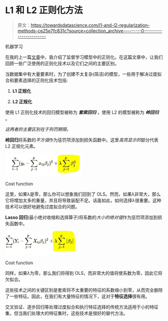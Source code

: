 # L1 和 L2 正则化方法

> 原文：<https://towardsdatascience.com/l1-and-l2-regularization-methods-ce25e7fc831c?source=collection_archive---------0----------------------->

机器学习

在我的上一篇[文章](https://medium.com/@anujanagpal/over-fitting-and-regularization-64d16100f45c)中，我介绍了监督学习模型中的正则化。在这篇文章中，让我们回顾一些广泛使用的正则化技术以及它们之间的主要区别。

当数据集中有大量要素时，为了创建不太复杂(简洁)的模型，一些用于解决过度拟合和要素选择的正则化技术包括:

1. **L1 正规化**

2. **L2 正规化**

使用 L1 正则化技术的回归模型被称为 ***套索回归*** ，使用 L2 的模型被称为 ***岭回归*** 。

*这两者的主要区别在于刑罚期限。*

**岭回归**将系数的*平方值*作为惩罚项添加到损失函数中。这里*高亮显示的*部分代表 L2 正规化元素。

![](img/dc21524afc5a37d4b6767d7f0d3a7839.png)

Cost function

这里，如果λ是零，那么你可以想象我们回到了 OLS。然而，如果*λ*非常大，那么它将增加太多的重量，并且将导致装配不足。话虽如此，如何选择λ很重要。这种技术可以很好地避免过度拟合的问题。

**Lasso 回归**(最小绝对收缩和选择算子)将系数的*大小的绝对值*作为惩罚项添加到损失函数中。

![](img/04cba1ac4428e35428272e6581992129.png)

Cost function

同样，如果*λ*为零，那么我们将得到 OLS，而非常大的值将使系数为零，因此它将欠拟合。

这些技术之间的关键区别是套索将不太重要的特征的系数缩小到零，从而完全删除了一些特征。因此，在我们有大量特征的情况下，这对于**特征选择**很有用。

交叉验证、逐步回归等处理过度拟合和执行特征选择的传统方法适用于小的特征集，但当我们处理大的特征集时，这些技术是很好的替代方法。